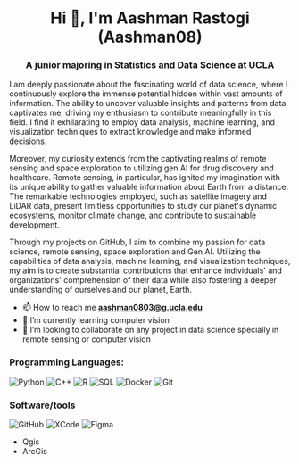 <h1 align="center">Hi 👋, I'm Aashman Rastogi (Aashman08)</h1> 
<h3 align="center">A junior majoring in Statistics and Data Science at UCLA</h3> 

I am deeply passionate about the fascinating world of data science, where I continuously explore the immense potential hidden within vast amounts of information. The ability to uncover valuable insights and patterns from data captivates me, driving my enthusiasm to contribute meaningfully in this field. I find it exhilarating to employ data analysis, machine learning, and visualization techniques to extract knowledge and make informed decisions.

Moreover, my curiosity extends from the  captivating realms of remote sensing and space exploration to utilizing gen AI for drug discovery and healthcare. Remote sensing, in particular, has ignited my imagination with its unique ability to gather valuable information about Earth from a distance. The remarkable technologies employed, such as satellite imagery and LiDAR data, present limitless opportunities to study our planet's dynamic ecosystems, monitor climate change, and contribute to sustainable development.

Through my projects on GitHub, I aim to combine my passion for data science, remote sensing, space exploration and Gen AI. Utilizing the capabilities of data analysis, machine learning, and visualization techniques, my aim is to create substantial contributions that enhance individuals' and organizations' comprehension of their data while also fostering a deeper understanding of ourselves and our planet, Earth.

<!-- ONE LINERS --> 
- 📫 How to reach me **aashman0803@g.ucla.edu** 
- 🌱 I’m currently learning computer vision 
- 👯 I’m looking to collaborate on any project in data science specially in remote sensing or computer vision

### Programming Languages:
![Python](https://img.shields.io/badge/-Python-2d2b55?style=for-the-badge&logo=Python)
![C++](https://img.shields.io/badge/-C++-2d2b55?style=for-the-badge&logo=Cplusplus)
![R](https://img.shields.io/badge/R-276DC3?style=for-the-badge&logo=r&logoColor=white)
![SQL](https://img.shields.io/badge/-SQL-2d2b55?style=for-the-badge&logo=MySQL)
![Docker](https://img.shields.io/badge/-Docker-2d2b55?style=for-the-badge&logo=Docker)
![Git](https://img.shields.io/badge/-Git-2d2b55?style=for-the-badge&logo=git)

### Software/tools
![GitHub](https://img.shields.io/badge/-GitHub-2d2b55?style=for-the-badge&logo=github)
![XCode](https://img.shields.io/badge/-XCode-2d2b55?style=for-the-badge&logo=Xcode)
![Figma](https://img.shields.io/badge/-Figma-2d2b55?style=for-the-badge&logo=Figma)
- Qgis
- ArcGis


<!--
**Aashman08/Aashman08** is a ✨ _special_ ✨ repository because its `README.md` (this file) appears on your GitHub profile.

Here are some ideas to get you started:

- 🔭 I’m currently working on ...
- 🌱 I’m currently learning ...
- 👯 I’m looking to collaborate on ...
- 🤔 I’m looking for help with ...
- 💬 Ask me about ...
- 📫 How to reach me: ...
- 😄 Pronouns: ...
- ⚡ Fun fact: ...
-->
